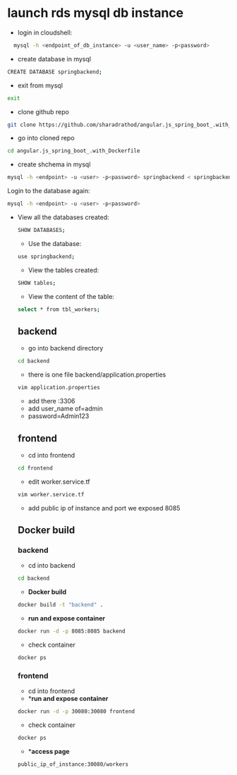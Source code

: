 # launch rds mysql db instance 

- login in cloudshell:
```sh
  mysql -h <endpoint_of_db_instance> -u <user_name> -p<password>
``` 
- create database in mysql 
```sh
CREATE DATABASE springbackend;
```
- exit from mysql
```sh
exit
```
- clone github repo 
```sh
git clone https://github.com/sharadrathod/angular.js_spring_boot_.with_Dockerfile.git 
```
- go into cloned repo
```sh
cd angular.js_spring_boot_.with_Dockerfile
``` 
- create shchema in mysql 
```sh
mysql -h <endpoint> -u <user> -p<password> springbackend < springbackend.sql 
```
Login to the database again:
```sh
mysql -h <endpoint> -u <user> -p<password> 
```
- View all the databases created:
  ```sh
  SHOW DATABASES;
  ```
  - Use the database:
  ```sh
  use springbackend;
  ```
  - View the tables created:
  ```sh
  SHOW tables;
  ```
  - View the content of the table:
  ```sh
  select * from tbl_workers;
  ``` 
  ## backend 

  - go into backend directory 
  ```sh
  cd backend
  ```
  - there is one file backend/application.properties
  ```sh
  vim application.properties
  ```
  - add there <endpoint of db>:3306
  - add user_name of=admin 
  - password=Admin123

  ## frontend 

  - cd into frontend 
  ```sh
  cd frontend 
  ```
  - edit worker.service.tf
  ```sh
  vim worker.service.tf
  ```
  - add public ip of instance and port we exposed 8085 

  ## Docker build

  ### backend 
  - cd into backend 
  ```sh
  cd backend 
  ```
  - **Docker build**
  ```sh
  docker build -t "backend" .
  ```
  - **run and expose container**
  ```sh
  docker run -d -p 8085:8085 backend
  ```
  - check container 
  ```sh
  docker ps
  ```
  ### frontend 
  - cd into frontend
  - ***run and expose container**
  ```sh
  docker run -d -p 30080:30080 frontend
  ```
  - check container 
  ```sh
  docker ps
  ```
  - ***access page**
  ```sh
  public_ip_of_instance:30080/workers
  ```
  
